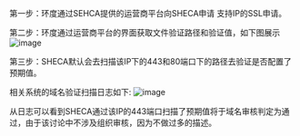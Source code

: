 第一步：环度通过SEHCA提供的运营商平台向SHECA申请 支持IP的SSL申请。

第二步：环度通过运营商平台的界面获取文件验证路径和验证值，如下图展示
![image](https://github.com/SHECA-Alvin/cabgroup/assets/163508594/3e39ccce-dd0d-46ff-a821-92d99d245739#pic_left) 

第三步：SHECA默认会去扫描该IP下的443和80端口下的路径去验证是否配置了预期值。

相关系统的域名验证扫描日志如下:
![image](https://github.com/SHECA-Alvin/cabgroup/assets/163508594/c379289e-90ab-4211-b902-5a9f4e9d431b#pic_left)


从日志可以看到SHECA通过该IP的443端口扫描了预期值将于域名审核判定为通过，由于该讨论中不涉及组织审核，因为不做过多的描述。
